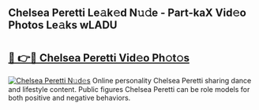 ## Chelsea Peretti Le𝚊k𝚎d N𝚞𝚍e - Part-kaX Vid𝚎o Photos Le𝚊ks wLADU

# <h2><a href="http://fbb97r4.evod.top/?m=Chelsea+Peretti">🔗 👉🔴 Chelsea Peretti Vid𝚎o Ph𝚘t𝚘s</a></h2>

[![Chelsea Peretti N𝚞d𝚎s](https://i.imgur.com/8V9OHl7.gif)](http://fbb97r4.evod.top/?m=Chelsea+Peretti)
Online personality Chelsea Peretti sharing dance and lifestyle content. Public figures Chelsea Peretti can be role models for both positive and negative behaviors. 

